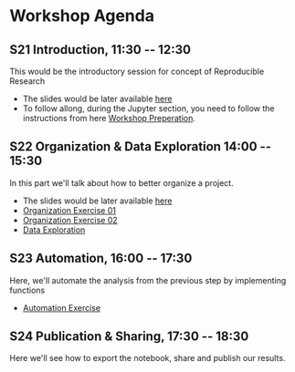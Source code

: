 # Workshop Agenda


## S21 Introduction, 11:30 -- 12:30

This would be the introductory session for concept of Reproducible Research

- The slides would be later available [here]()
- To follow allong, during the Jupyter section, you need to 
  follow the instructions from here [Workshop Preperation](notebooks/00_preperation.html).
  
## S22 Organization & Data Exploration 14:00 -- 15:30
  
In this part we'll talk about how to better organize a project.
  
- The slides would be later available [here]()
- [Organization Exercise 01](notebooks/02_organization_exercise_01.html)
- [Organization Exercise 02](notebooks/03_organization_exercise_02.html)
- [Data Exploration](notebooks/04_data_exploration.ipynb)

## S23 Automation, 16:00 -- 17:30

Here, we'll automate the analysis from the previous step by implementing functions

- [Automation Exercise](notebooks/05_automation.ipynb)

## S24 Publication & Sharing, 17:30 -- 18:30

Here we'll see how to export the notebook, share and publish our results.

